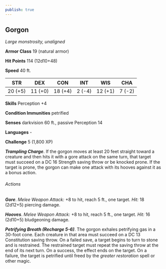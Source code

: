 ```yaml
---
publish: true
---
```

## Gorgon

*Large monstrosity, unaligned*

**Armor Class** 19 (natural armor)

**Hit Points** 114 (12d10+48)

**Speed** 40 ft.

| STR     | DEX     | CON     | INT    | WIS     | CHA    |
|---------|---------|---------|--------|---------|--------|
| 20 (+5) | 11 (+0) | 18 (+4) | 2 (-4) | 12 (+1) | 7 (-2) |

**Skills** Perception +4

**Condition Immunities** petrified

**Senses** darkvision 60 ft., passive Perception 14

**Languages** -

**Challenge** 5 (1,800 XP)

***Trampling Charge***. If the gorgon moves at least 20 feet straight toward a creature and then hits it with a gore attack on the same turn, that target must succeed on a DC 16 Strength saving throw or be knocked prone. If the target is prone, the gorgon can make one attack with its hooves against it as a bonus action.

###### Actions

***Gore***. *Melee Weapon Attack:* +8 to hit, reach 5 ft., one target. *Hit:* 18 (2d12+5) piercing damage.

***Hooves***. *Melee Weapon Attack:* +8 to hit, reach 5 ft., one target. *Hit:* 16 (2d10+5) bludgeoning damage.

***Petrifying Breath (Recharge 5-6)***. The gorgon exhales petrifying gas in a 30-foot cone. Each creature in that area must succeed on a DC 13 Constitution saving throw. On a failed save, a target begins to turn to stone and is restrained. The restrained target must repeat the saving throw at the end of its next turn. On a success, the effect ends on the target. On a failure, the target is petrified until freed by the *greater restoration* spell or other magic.